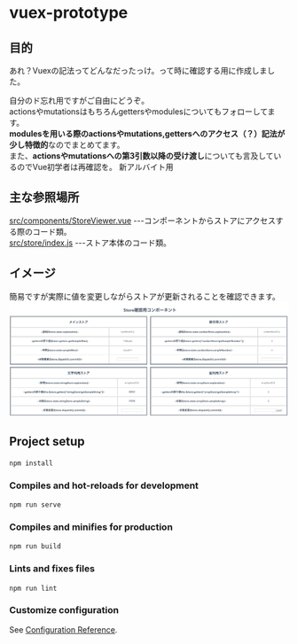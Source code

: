 # vuex-prototype

## 目的
あれ？Vuexの記法ってどんなだったっけ。って時に確認する用に作成しました。  
<!-- Vue初学者がコピペして使うのも🙆‍（非推奨）。 -->
自分のド忘れ用ですがご自由にどうぞ。  
actionsやmutationsはもちろんgettersやmodulesについてもフォローしてます。  
**modulesを用いる際のactionsやmutations,gettersへのアクセス（？）記法が少し特徴的**なのでまとめてます。  
また、**actionsやmutationsへの第3引数以降の受け渡し**についても言及しているのでVue初学者は再確認を。
新アルバイト用

## 主な参照場所
[src/components/StoreViewer.vue](https://github.com/cSyu2611/vuex-prototype/blob/master/src/components/StoreViewer.vue)
---コンポーネントからストアにアクセスする際のコード類。  
[src/store/index.js](https://github.com/cSyu2611/vuex-prototype/blob/master/src/store/index.js)
---ストア本体のコード類。

## イメージ
簡易ですが実際に値を変更しながらストアが更新されることを確認できます。
![イメージ](https://github.com/cSyu2611/vuex-prototype/blob/master/src/assets/ss.png)
## Project setup
```
npm install
```

### Compiles and hot-reloads for development
```
npm run serve
```

### Compiles and minifies for production
```
npm run build
```

### Lints and fixes files
```
npm run lint
```

### Customize configuration
See [Configuration Reference](https://cli.vuejs.org/config/).
